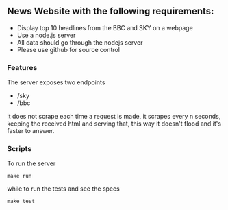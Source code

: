## News Website with the following requirements:

 * Display top 10 headlines from the BBC and SKY on a webpage
 * Use a node.js server
 * All data should go through the nodejs server
 * Please use github for source control

### Features

The server exposes two endpoints

 * /sky
 * /bbc

it does not scrape each time a request is made, it scrapes every n seconds, keeping 
the received html and serving that, this way it doesn't flood and it's faster to answer.


### Scripts

To run the server 

    make run

while to run the tests and see the specs

    make test